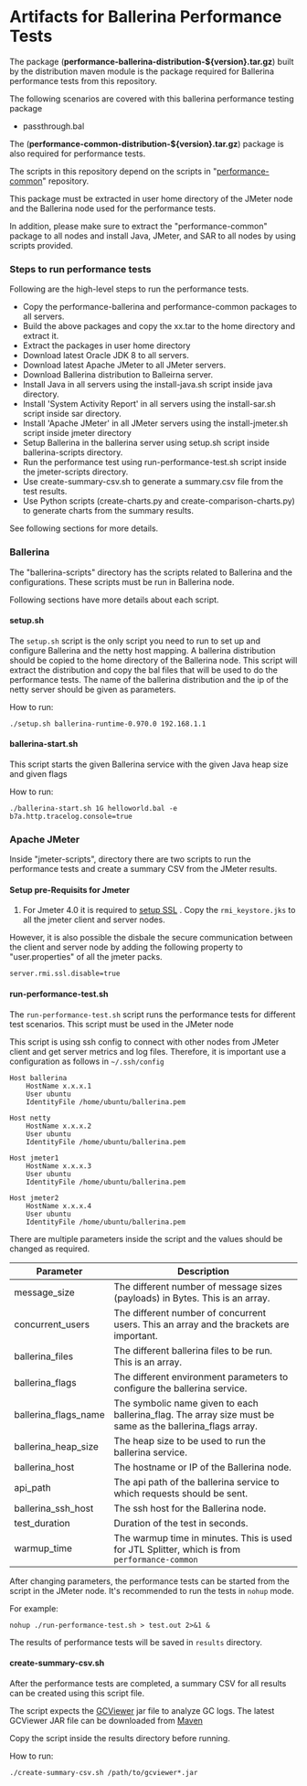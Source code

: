 # Artifacts for Ballerina Performance Tests

The package (**performance-ballerina-distribution-${version}.tar.gz**) built by the distribution maven module is the
 package required for Ballerina performance tests from this repository.

The following scenarios are covered with this ballerina performance testing package

- passthrough.bal

The (**performance-common-distribution-${version}.tar.gz**) package is also required for performance tests.

The scripts in this repository depend on the scripts in
 "[performance-common](https://github.com/wso2/performance-common/)" repository.

This package must be extracted in user home directory of the JMeter node and the Ballerina node used for the
 performance tests.

In addition, please make sure to extract the "performance-common" package to all nodes and install Java, JMeter, and SAR to all nodes by using scripts provided.

### Steps to run performance tests

Following are the high-level steps to run the performance tests.

- Copy the performance-ballerina and performance-common packages to all servers.
- Build the above packages and copy the xx.tar to the home directory and extract it.
- Extract the packages in user home directory
- Download latest Oracle JDK 8 to all servers.
- Download latest Apache JMeter to all JMeter servers.
- Download Ballerina distribution to Balleirna server.
- Install Java in all servers using the install-java.sh script inside java directory.
- Install 'System Activity Report' in all servers using the install-sar.sh script inside sar directory.
-  Install 'Apache JMeter' in all JMeter servers using the install-jmeter.sh script inside jmeter directory
- Setup Ballerina in the ballerina server using setup.sh script inside ballerina-scripts directory.
- Run the performance test using run-performance-test.sh script inside the jmeter-scripts directory.
- Use create-summary-csv.sh to generate a summary.csv file from the test results.
- Use Python scripts (create-charts.py and create-comparison-charts.py) to generate charts from the summary results.


See following sections for more details.

### Ballerina

The "ballerina-scripts" directory has the scripts related to Ballerina and the configurations. These scripts must be run in
 Ballerina node.

Following sections have more details about each script.

#### setup.sh

The `setup.sh` script is the only script you need to run to set up and configure Ballerina and the netty host mapping. A ballerina distribution
 should be copied to the home directory of the Ballerina node. This script will extract the distribution and copy the
 bal files that will be used to do the performance tests. The name of the ballerina distribution and the ip of the netty server should be given as
 parameters.
 
 
How to run:

`./setup.sh ballerina-runtime-0.970.0 192.168.1.1`

#### ballerina-start.sh

This script starts the given Ballerina service with the given Java heap size and given flags

How to run:

`./ballerina-start.sh 1G helloworld.bal -e b7a.http.tracelog.console=true`

### Apache JMeter

Inside "jmeter-scripts", directory there are two scripts to run the performance tests and create a summary CSV from the JMeter
 results.
 
#### Setup pre-Requisits for Jmeter
1) For Jmeter 4.0 it is required to [setup SSL](http://jmeter.apache.org/usermanual/remote-test.html#setup_ssl) . Copy the `rmi_keystore.jks` to all the jmeter client and server nodes.

However, it is also possible the disbale the secure communication between the client and server node by adding the following property to "user.properties" of all the jmeter packs.

```
server.rmi.ssl.disable=true
```


#### run-performance-test.sh

The `run-performance-test.sh` script runs the performance tests for different test scenarios. This script must be used
 in the JMeter node

This script is using ssh config to connect with other nodes from JMeter client and get server metrics and log files.
 Therefore, it is important use a configuration as follows in `~/.ssh/config`

```
Host ballerina
    HostName x.x.x.1
    User ubuntu
    IdentityFile /home/ubuntu/ballerina.pem

Host netty
    HostName x.x.x.2
    User ubuntu
    IdentityFile /home/ubuntu/ballerina.pem

Host jmeter1
    HostName x.x.x.3
    User ubuntu
    IdentityFile /home/ubuntu/ballerina.pem

Host jmeter2
    HostName x.x.x.4
    User ubuntu
    IdentityFile /home/ubuntu/ballerina.pem

```

There are multiple parameters inside the script and the values should be changed as required.

 Parameter | Description
------------ | -------------
message_size | The different number of message sizes (payloads) in Bytes. This is an array.
concurrent_users | The different number of concurrent users. This an array and the brackets are important.
ballerina_files | The different ballerina files to be run. This is an array.
ballerina_flags | The different environment parameters to configure the ballerina service.
ballerina_flags_name | The symbolic name given to each ballerina_flag. The array size must be same as the ballerina_flags array.
ballerina_heap_size | The heap size to be used to run the ballerina service.
ballerina_host | The hostname or IP of the Ballerina node.
api_path | The api path of the ballerina service to which requests should be sent.
ballerina_ssh_host | The ssh host for the Ballerina node.
test_duration | Duration of the test in seconds.
warmup_time | The warmup time in minutes. This is used for JTL Splitter, which is from `performance-common`

After changing parameters, the performance tests can be started from the script in the JMeter node.
 It's recommended to run the tests in `nohup` mode.

For example:

`nohup ./run-performance-test.sh > test.out 2>&1 &`

The results of performance tests will be saved in `results` directory.

#### create-summary-csv.sh

After the performance tests are completed, a summary CSV for all results can be created using this script file.

The script expects the [GCViewer](https://github.com/chewiebug/GCViewer) jar file to analyze GC logs. The latest
 GCViewer JAR file can be downloaded from [Maven](http://repo1.maven.org/maven2/com/github/chewiebug/gcviewer/)

Copy the script inside the results directory before running.

How to run:

`./create-summary-csv.sh /path/to/gcviewer*.jar`


